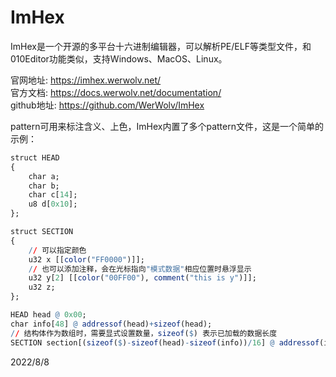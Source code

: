# ImHex

ImHex是一个开源的多平台十六进制编辑器，可以解析PE/ELF等类型文件，和010Editor功能类似，支持Windows、MacOS、Linux。  

官网地址: https://imhex.werwolv.net/  
官方文档: https://docs.werwolv.net/documentation/  
github地址: https://github.com/WerWolv/ImHex  

pattern可用来标注含义、上色，ImHex内置了多个pattern文件，这是一个简单的示例：  
```r
struct HEAD 
{
    char a;
    char b;
    char c[14];
    u8 d[0x10];
};

struct SECTION
{
    // 可以指定颜色
    u32 x [[color("FF0000")]];
    // 也可以添加注释，会在光标指向"模式数据"相应位置时悬浮显示
    u32 y[2] [[color("00FF00"), comment("this is y")]];
    u32 z;
};

HEAD head @ 0x00;
char info[48] @ addressof(head)+sizeof(head);
// 结构体作为数组时，需要显式设置数量，sizeof($) 表示已加载的数据长度
SECTION section[(sizeof($)-sizeof(head)-sizeof(info))/16] @ addressof(info)+sizeof(info);
```


2022/8/8  

